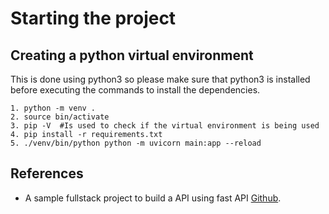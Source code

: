 # Starting the project

## Creating a python virtual environment
This is done using python3  so please make sure that python3 is installed before executing the commands to install the 
dependencies.

```
1. python -m venv .
2. source bin/activate
3. pip -V  #Is used to check if the virtual environment is being used 
4. pip install -r requirements.txt
5. ./venv/bin/python python -m uvicorn main:app --reload 
```

## References

* A sample fullstack project to build a API using fast API <a href=https://github.com/scionoftech/FastAPI-Full-Stack-Samples class="external-link" target="_blank">
Github</a>.